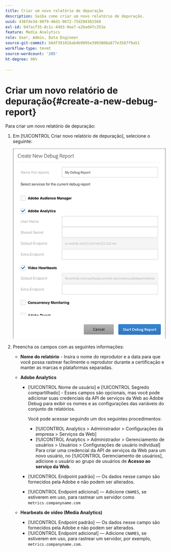 ```yaml
---
title: Criar um novo relatório de depuração
description: Saiba como criar um novo relatório de depuração.
uuid: 438fde3d-98f9-46d1-9672-75d204361568
exl-id: 047acf35-8c1c-4493-9ee7-e2bad47c351e
feature: Media Analytics
role: User, Admin, Data Engineer
source-git-commit: b6df391016ab4b9095e3993808a877e3587f0a51
workflow-type: tm+mt
source-wordcount: '205'
ht-degree: 96%

---
```


# Criar um novo relatório de depuração{#create-a-new-debug-report}

Para criar um novo relatório de depuração:

1. Em [!UICONTROL Criar novo relatório de depuração], selecione o seguinte:

   ![](assets/create-new-debug-report.png)

1. Preencha os campos com as seguintes informações:

   * **Nome do relatório** - Insira o nome do reprodutor e a data para que você possa rastrear facilmente o reprodutor durante a certificação e manter as marcas e plataformas separadas.
   * **Adobe Analytics**

      * [!UICONTROL Nome de usuário] e [!UICONTROL Segredo compartilhado] - Esses campos são opcionais, mas você pode adicionar suas credenciais da API de serviços da Web ao Adobe Debug para exibir os nomes e as configurações das variáveis do conjunto de relatórios.

         Você pode acessar seguindo um dos seguintes procedimentos:

         * [!UICONTROL Analytics > Administrador > Configurações da empresa > Serviços da Web]
         * [!UICONTROL Analytics > Administrador > Gerenciamento de usuários > Usuários > Configurações de usuário individual] Para criar uma credencial da API de serviços da Web para um novo usuário, no [!UICONTROL Gerenciamento de usuários], adicione o usuário ao grupo de usuários de **Acesso ao serviço da Web**.
      * [!UICONTROL Endpoint padrão] — Os dados nesse campo são fornecidos pela Adobe e não podem ser alterados.
      * [!UICONTROL Endpoint adicional] — Adicione `CNAMES`, se estiverem em uso, para rastrear um servidor como `metrics.companyname.com`
   * **Hearbeats de vídeo (Media Analytics)**

      * [!UICONTROL Endpoint padrão] — Os dados nesse campo são fornecidos pela Adobe e não podem ser alterados.
      * [!UICONTROL Endpoint adicional] — Adicione `CNAMES`, se estiverem em uso, para rastrear um servidor, por exemplo, `metrics.companyname.com`.
